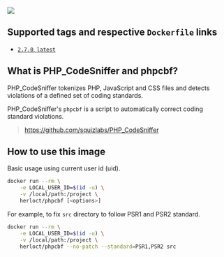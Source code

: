 [![](https://images.microbadger.com/badges/image/herloct/phpcbf.svg)](http://microbadger.com/images/herloct/phpcbf "Get your own image badge on microbadger.com")

## Supported tags and respective `Dockerfile` links

* [`2.7.0`, `latest`](https://github.com/herloct/docker-phpcbf/blob/master/2.7.0/Dockerfile)

## What is PHP_CodeSniffer and phpcbf?

PHP_CodeSniffer tokenizes PHP, JavaScript and CSS files and detects violations of a defined set of coding standards.

PHP_CodeSniffer's `phpcbf` is a script to automatically correct coding standard violations.

> https://github.com/squizlabs/PHP_CodeSniffer

## How to use this image

Basic usage using current user id (uid).

```sh
docker run --rm \
    -e LOCAL_USER_ID=$(id -u) \
    -v /local/path:/project \
    herloct/phpcbf [<options>]
```

For example, to fix `src` directory to follow PSR1 and PSR2 standard.

```sh
docker run --rm \
    -e LOCAL_USER_ID=$(id -u) \
    -v /local/path:/project \
    herloct/phpcbf --no-patch --standard=PSR1,PSR2 src
```
